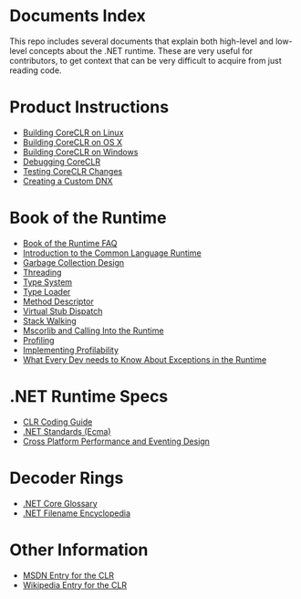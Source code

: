Documents Index
===============

This repo includes several documents that explain both high-level and low-level concepts about the .NET runtime. These are very useful for contributors, to get context that can be very difficult to acquire from just reading code.

Product Instructions
====================

- [Building CoreCLR on Linux](linux-instructions.md)
- [Building CoreCLR on OS X](osx-instructions.md)
- [Building CoreCLR on Windows](windows-instructions.md)
- [Debugging CoreCLR](debugging-instructions.md)
- [Testing CoreCLR Changes](test-instructions.md)
- [Creating a Custom DNX](dnx-instructions.md)

Book of the Runtime
===================

- [Book of the Runtime FAQ](botr-faq.md)
- [Introduction to the Common Language Runtime](intro-to-clr.md)
- [Garbage Collection Design](garbage-collection.md)
- [Threading](threading.md)
- [Type System](type-system.md)
- [Type Loader](type-loader.md)
- [Method Descriptor](method-descriptor.md)
- [Virtual Stub Dispatch](virtual-stub-dispatch.md)
- [Stack Walking](stackwalking.md)
- [Mscorlib and Calling Into the Runtime](mscorlib.md)
- [Profiling](profiling.md)
- [Implementing Profilability](profilability.md)
- [What Every Dev needs to Know About Exceptions in the Runtime](exceptions.md)

.NET Runtime Specs
==================

- [CLR Coding Guide](clr-code-guide.md)
- [.NET Standards (Ecma)](dotnet-standards.md)
- [Cross Platform Performance and Eventing Design](cross-platform-performance-and-eventing.md)

Decoder Rings
=============

- [.NET Core Glossary](glossary.md)
- [.NET Filename Encyclopedia](dotnet-filenames.md)

Other Information
=================

- [MSDN Entry for the CLR](http://msdn.microsoft.com/library/8bs2ecf4.aspx)
- [Wikipedia Entry for the CLR](http://en.wikipedia.org/wiki/Common_Language_Runtime)
